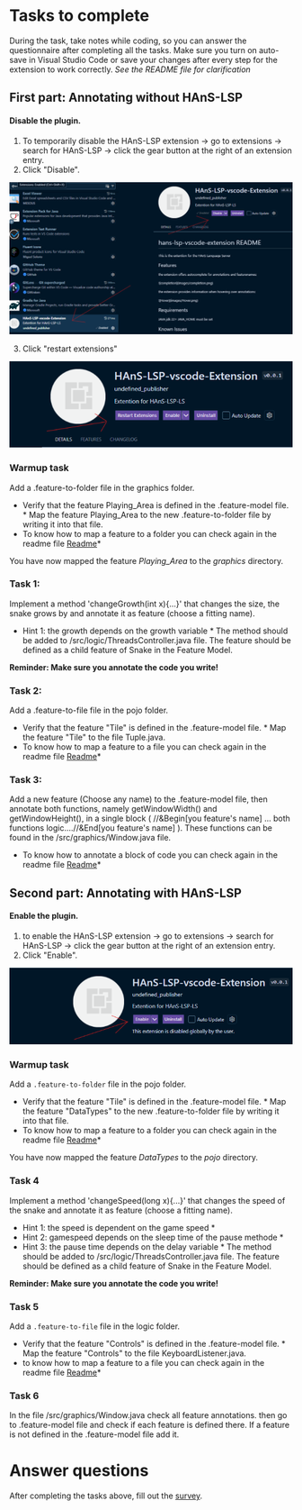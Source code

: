 # Tasks to complete

During the task, take notes while coding, so you can answer the questionnaire after completing all the tasks.
Make sure you turn on auto-save in Visual Studio Code or save your changes after every step for the extension to work correctly.
_See the README file for clarification_

## First part: Annotating without HAnS-LSP

#### Disable the plugin.

1. To temporarily disable the HAnS-LSP extension -> go to extensions -> search for HAnS-LSP -> click the gear button at the right of an extension entry.
2. Click "Disable".

![](disable.png)

3. Click "restart extensions"

![](disable2.png)

### Warmup task

Add a .feature-to-folder file in the graphics folder.

- Verify that the feature Playing_Area is defined in the .feature-model file. \*
  Map the feature Playing_Area to the new .feature-to-folder file by writing it into that file.
- To know how to map a feature to a folder you can check again in the readme file [Readme](../README.md)\*

You have now mapped the feature _Playing_Area_ to the _graphics_ directory.

### Task 1:

Implement a method 'changeGrowth(int x){...}' that changes the size, the snake grows by and annotate it as feature (choose a fitting name).

- Hint 1: the growth depends on the growth variable \*
  The method should be added to /src/logic/ThreadsController.java file.
  The feature should be defined as a child feature of Snake in the Feature Model.

**Reminder: Make sure you annotate the code you write!**

### Task 2:

Add a .feature-to-file file in the pojo folder.

- Verify that the feature "Tile" is defined in the .feature-model file. \*
  Map the feature "Tile" to the file Tuple.java.
- To know how to map a feature to a file you can check again in the readme file [Readme](../README.md)\*

### Task 3:

Add a new feature (Choose any name) to the .feature-model file, then annotate both functions, namely getWindowWidth() and getWindowHeight(), in a single block ( //&Begin[you feature's name] ... both functions logic....//&End[you feature's name] ).
These functions can be found in the /src/graphics/Window.java file.

- To know how to annotate a block of code you can check again in the readme file [Readme](../README.md)\*

## Second part: Annotating with HAnS-LSP

#### Enable the plugin.

1. to enable the HAnS-LSP extension -> go to extensions -> search for HAnS-LSP -> click the gear button at the right of an extension entry.
2. Click "Enable".

![](enable.png)

### Warmup task

Add a `.feature-to-folder` file in the pojo folder.

- Verify that the feature "Tile" is defined in the .feature-model file. \*
  Map the feature "DataTypes" to the new .feature-to-folder file by writing it into that file.
- To know how to map a feature to a folder you can check again in the readme file [Readme](../README.md)\*

You have now mapped the feature _DataTypes_ to the _pojo_ directory.

### Task 4

Implement a method 'changeSpeed(long x){...}' that changes the speed of the snake and annotate it as feature (choose a fitting name).

- Hint 1: the speed is dependent on the game speed \*
- Hint 2: gamespeed depends on the sleep time of the pause methode \*
- Hint 3: the pause time depends on the delay variable \*
  The method should be added to /src/logic/ThreadsController.java file.
  The feature should be defined as a child feature of Snake in the Feature Model.

**Reminder: Make sure you annotate the code you write!**

### Task 5

Add a `.feature-to-file` file in the logic folder.

- Verify that the feature "Controls" is defined in the .feature-model file. \*
  Map the feature "Controls" to the file KeyboardListener.java.
- to know how to map a feature to a file you can check again in the readme file [Readme](../README.md)\*

### Task 6

In the file /src/graphics/Window.java check all feature annotations. then go to .feature-model file and check if each feature is defined there. If a feature is not defined in the .feature-model file add it.

# Answer questions

After completing the tasks above, fill out the [survey](https://docs.google.com/forms/d/e/1FAIpQLSdcpbnTASBGH6cRMHw2DUJWOQm3MigtSJPRo37Q_eYchaOqZg/viewform?usp=sf_link).
